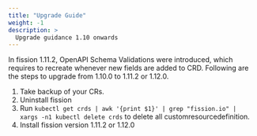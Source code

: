 ```yaml
---
title: "Upgrade Guide"
weight: -1
description: >
  Upgrade guidance 1.10 onwards
---
```


In fission 1.11.2, OpenAPI Schema Validations were introduced, which requires to recreate whenever new fields are added to CRD. Following are the steps to upgrade from 1.10.0 to 1.11.2 or 1.12.0.

1. Take backup of your CRs.
2. Uninstall fission
3. Run `kubectl get crds | awk '{print $1}' | grep "fission.io" | xargs -n1 kubectl delete crds` to delete all customresourcedefinition.
4. Install fission version 1.11.2 or 1.12.0